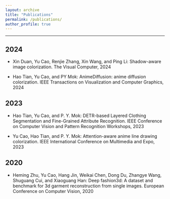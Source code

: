 ```yaml
---
layout: archive
title: "Publications"
permalink: /publications/
author_profile: true
---
```


---
## 2024
- Xin Duan, Yu Cao, Renjie Zhang, Xin Wang, and Ping Li:
Shadow-aware image colorization.
The Visual Computer, 2024

- Hao Tian, Yu Cao, and PY Mok:
AnimeDiffusion: anime diffusion colorization.
IEEE Transactions on Visualization and Computer Graphics, 2024

## 2023
- Hao Tian, Yu Cao, and P. Y. Mok:
DETR-based Layered Clothing Segmentation and Fine-Grained Attribute Recognition.
IEEE Conference on Computer Vision and Pattern Recognition Workshops, 2023

- Yu Cao, Hao Tian, and P. Y. Mok:
Attention-aware anime line drawing colorization.
IEEE International Conference on Multimedia and Expo, 2023

## 2020
- Heming Zhu, Yu Cao, Hang Jin, Weikai Chen, Dong Du, Zhangye Wang, Shuguang Cui, and Xiaoguang Han:
Deep fashion3d: A dataset and benchmark for 3d garment reconstruction from single images.
European Conference on Computer Vision, 2020


